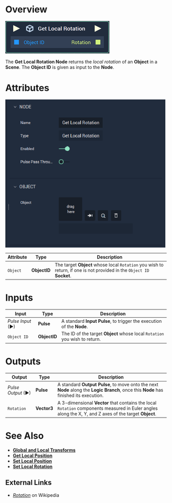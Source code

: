 # Overview

![The Get Local Rotation Node.](../../../.gitbook/assets/node-get-local-rotation.png)

The **Get Local Rotation Node** returns the *local rotation* of an **Object** in a **Scene**. The **Object ID** is given as input to the **Node**.

# Attributes

![The Get Local Rotation Node.](../../../.gitbook/assets/node-get-local-rotation-attr.png)

|Attribute|Type|Description|
|---|---|---|
|`Object`|**ObjectID**|The target **Object** whose local `Rotation` you wish to return, if one is not provided in the `Object ID` **Socket**.|

# Inputs

|Input|Type|Description|
|---|---|---|
|*Pulse Input* (►)|**Pulse**|A standard **Input Pulse**, to trigger the execution of the **Node**.|
| `Object ID` | **ObjectID** | The ID of the target **Object** whose local `Rotation` you wish to return. |

# Outputs

|Output|Type|Description|
|---|---|---|
|*Pulse Output* (►)|**Pulse**|A standard **Output Pulse**, to move onto the next **Node** along the **Logic Branch**, once this **Node** has finished its execution.|
| `Rotation` | **Vector3** | A 3-dimensional **Vector** that contains the local `Rotation` components measured in Euler angles along the X, Y, and Z axes of the target **Object**. |

# See Also

* [**Global and Local Transforms**](../../../getting-started/whats-new-20221.md#global-and-local-transforms)
* [**Get Local Position**](get-local-position.md)
* [**Set Local Position**](set-local-position.md)
* [**Set Local Rotation**](set-local-rotation.md)

## External Links

* [_Rotation_](https://en.wikipedia.org/wiki/Euler_angles) on Wikipedia